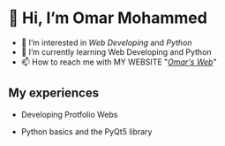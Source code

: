 #  👋 Hi, I’m Omar Mohammed
- 👀 I’m interested in *Web Developing* and *Python*
- 🌱 I’m currently learning Web Developing and Python
- 📫 How to reach me with MY WEBSITE "*[Omar's Web](https://omarmhmd1.github.io/omarweb/)*"

## My experiences

- Developing Protfolio Webs
  
- Python basics and the PyQt5 library

<!---
omarmhmd1/omarmhmd1 is a ✨ special ✨ repository because its `README.md` (this file) appears on your GitHub profile.
You can click the Preview link to take a look at your changes.
--->
